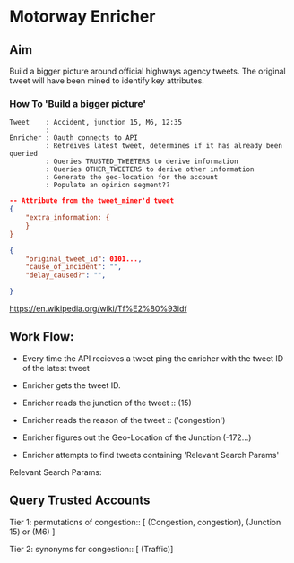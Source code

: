 # Motorway Enricher

## Aim

Build a bigger picture around official highways agency tweets. The original tweet will have been mined to identify key attributes.

### How To 'Build a bigger picture'

```
Tweet    : Accident, junction 15, M6, 12:35
         :
Enricher : Oauth connects to API
         : Retreives latest tweet, determines if it has already been queried
         : Queries TRUSTED_TWEETERS to derive information
         : Queries OTHER_TWEETERS to derive other information
         : Generate the geo-location for the account
         : Populate an opinion segment??
```

```json
-- Attribute from the tweet_miner'd tweet
{
    "extra_information: {
    }
}
```

```json
{
    "original_tweet_id": 0101...,
    "cause_of_incident": "",
    "delay_caused?": "",

}
```


https://en.wikipedia.org/wiki/Tf%E2%80%93idf

## Work Flow:

- Every time the API recieves a tweet ping the enricher with the  tweet ID of the latest tweet

- Enricher gets the tweet ID.

- Enricher reads the junction of the tweet :: (15)
- Enricher reads the reason of the tweet   :: ('congestion')

- Enricher figures out the Geo-Location of the Junction (-172...)
- Enricher attempts to find tweets containing 'Relevant Search Params'

 Relevant Search Params:

Query Trusted Accounts
-

Tier 1: permutations of congestion::
        [ (Congestion, congestion), (Junction 15) or (M6) ]

Tier 2: synonyms for congestion::
        [ (Traffic)]
